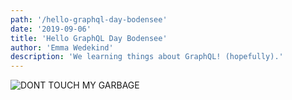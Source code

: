 ```yaml
---
path: '/hello-graphql-day-bodensee'
date: '2019-09-06'
title: 'Hello GraphQL Day Bodensee'
author: 'Emma Wedekind'
description: 'We learning things about GraphQL! (hopefully).'
---
```


![DONT TOUCH MY GARBAGE](https://user-images.githubusercontent.com/7671983/64414434-a0ea7280-d093-11e9-882d-63b66087129b.png)

